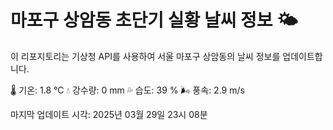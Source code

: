 
# 마포구 상암동 초단기 실황 날씨 정보 🌤️

이 리포지토리는 기상청 API를 사용하여 서울 마포구 상암동의 날씨 정보를 업데이트합니다. 

🌡️ 기온: 1.8 ℃
💧 강수량: 0 mm
💦 습도: 39 %
🌬️ 풍속: 2.9 m/s

마지막 업데이트 시각: 2025년 03월 29일 23시 08분    
